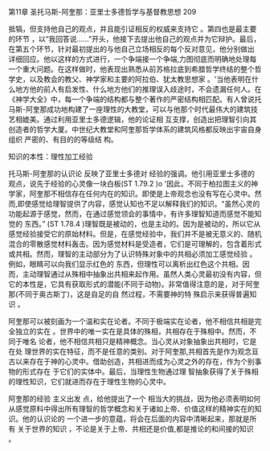 第11章 圣托马斯-阿奎那：亚里士多德哲学与基督教思想 209

抵犒，但支持他自己的观点，并且能引证相反的权威来支持它 。第四也是最主要的环节 ，以“我回答说……”开头，他接下去提出他自己的观点并为它辩护。最后，在第五个环节，针对最初提出的与他自己立场相反的每个反对意见，他分别做出 详细回应。他以这样的方式进行，一个争端接一个争端,力图彻底而明确地处理每一个重大问题。在这样做时，他表现出熟悉从前苏格拉底到希腊哲学终结的整个哲学史，以及教会的教父、神学家和主要的阿拉伯、犹太教思想家 。'当他表明在什么地方他的前人有启发性、什么地方他们的推理误入歧途时，不会遗漏任何人。在《神学大全》中，每一个争端的结构都与整个著作的严密结构相匹配。有人曾说托马斯-阿奎那成功地构建了一座理性的大教堂，可以与他那个时代最伟大的建筑技艺相媲美。通过利用亚里士多德逻辑，他的论证相 互支撑，创造出把理智引向其创造者的哲学大厦。中世纪大教堂和阿奎那哲学体系的建筑风格都反映出宇宙自身组织 严密的、有目的的等级结 构。

知识的本性：理性加工经验

托马斯-阿奎那的认识论 反映了亚里士多德对 经验的强调。他引用亚里士多德的观点，说先于经验的心灵像一块白板(ST 1.79.2  )o '因此，不同于柏拉图主义的神学家，阿奎那不相信存在任何内在的知识。即使是上帝观念也没有写在心灵中。然而,即使感觉给理智提供了内容，感觉认知也不足以解释我们的知识。“虽然心灵的功能起源于感觉，然而，在通过感觉领会的事情中，有许多理智知道而感觉不能知觉的 东西。” (ST 1.78.4  )理智既是被动的，也是主动的。因为是被动的，所以它从感觉经验接受它的原始材料。但是，在感觉经验中，我们并不是被无意义的、随机混合的零散感觉材料轰击。因为感觉材料是受造者，它们是可理解的，包含着形式或共相。然而，理智的主动部分为了认识特殊对象中的共相必须加工感觉经验 。例如，眼睛可以向我们显示红色的 东西，但理性可以离析出红色这个共相。因而，主动理智通过从殊相中抽象出共相来起作用。虽然人类心灵最初没有内容，但它的本性是，它具有获取形式的潜能(不同于动物)。非常值得注意的是，对于阿奎那(不同于奥古斯丁)，这是自足的自 然过程，不需要神的特 殊启示来获得普遍知识 。

阿奎那可以被刻画为一个温和实在论者。不同于极端实在论者，他不相信共相是完全独立的实在 。世界中的唯一实在是具体的殊相，共相存在于殊相中。然而，不同于唯名 论者，他不相信共相只是精神概念。当心灵从对象抽象出共相时，它是在处 理世界的实在特征，而不是任意的类别。对于阿奎那,共相首先是作为观念亘古以来存在于神的心灵中。借助创造，共相进而成为心灵之外的存在，作为个别事物的形式存在 于它们的实体中。最后，当理性生物通过理 智抽象获得了关于殊相的理性知识，它们就进而存在于理性生物的心灵中。

阿奎那的经验 主义出发 点，给他提出了一个 相当大的挑战，因为他必须表明如何从感觉原料中得出所有理智的哲学概念和关于诸如上帝、价值这样的精神实在的知识。他的认识论的 一个进一步的意蕴，将会在后面的内容中清晰起来，那就是所有 关于世界的知识 ，不论是关于上帝、共相还是价值,都是推论的和间接的知识 。

